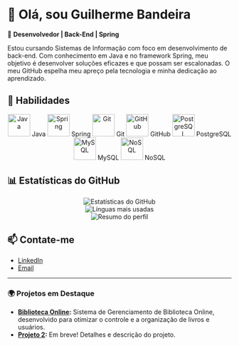 # 👋 Olá, sou Guilherme Bandeira

🚀 **Desenvolvedor | Back-End | Spring**

Estou cursando Sistemas de Informação com foco em desenvolvimento de back-end. Com conhecimento em Java e no framework Spring, meu objetivo é desenvolver soluções eficazes e que possam ser escalonadas. O meu GitHub espelha meu apreço pela tecnologia e minha dedicação ao aprendizado.

## 🔧 **Habilidades**

<div align="center">
  <img src="https://cdn.jsdelivr.net/gh/devicons/devicon/icons/java/java-original.svg" width="50" height="50" alt="Java"/> Java
  <img src="https://cdn.jsdelivr.net/gh/devicons/devicon/icons/spring/spring-original.svg" width="50" height="50" alt="Spring"/> Spring
  <img src="https://cdn.jsdelivr.net/gh/devicons/devicon/icons/git/git-original.svg" width="50" height="50" alt="Git"/> Git  
  <img src="https://cdn.jsdelivr.net/gh/devicons/devicon/icons/github/github-original.svg" width="50" height="50" alt="GitHub"/> GitHub 
  <img src="https://cdn.jsdelivr.net/gh/devicons/devicon/icons/postgresql/postgresql-original.svg" width="50" height="50" alt="PostgreSQL"/> PostgreSQL
  <img src="https://cdn.jsdelivr.net/gh/devicons/devicon/icons/mysql/mysql-original.svg" width="50" height="50" alt="MySQL"/> MySQL
  <img src="https://cdn.jsdelivr.net/gh/devicons/devicon/icons/mongodb/mongodb-original.svg" width="50" height="50" alt="NoSQL"/> NoSQL
</div>

## 📊 **Estatísticas do GitHub**

<div align="center">
  <img src="https://github-readme-stats.vercel.app/api?username=DevGuiBan&show_icons=true&theme=radical" alt="Estatísticas do GitHub" />
</div>

<div align="center">
  <img src="https://github-readme-stats.vercel.app/api/top-langs/?username=DevGuiBan&layout=compact&theme=radical" alt="Línguas mais usadas"/>
</div>

<div align="center">
  <img src="https://github-profile-summary-cards.vercel.app/api/cards/profile-details?username=DevGuiBan&theme=radical" alt="Resumo do perfil"/>
</div>

## 📫 **Contate-me**
- [LinkedIn](https://www.linkedin.com/in/bandeira-guilherme/)
- [Email](mailto:guibandeira290@gmail.com)

---

### 🌍 Projetos em Destaque
- **[Biblioteca Online](https://github.com/DevGuiBan/pweb1-Biblioteca):** Sistema de Gerenciamento de Biblioteca Online, desenvolvido para otimizar o controle e a organização de livros e usuários.
- **[Projeto 2](link-do-repositorio):** Em breve! Detalhes e descrição do projeto.
